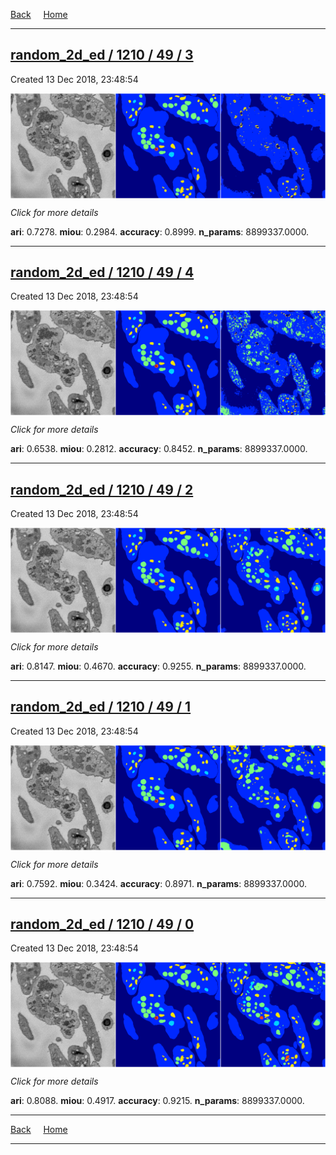 
[Back](..)&nbsp;&nbsp;&nbsp;&nbsp;&nbsp;[Home](https://leapmanlab.github.io/snapshots)

---

<div class="summary"><a href="3"><h2>random_2d_ed / 1210 / 49 / 3</h2></a><p>Created 13 Dec 2018, 23:48:54
</p><a href="3"><img src="3/media/summary.png" align="center"></a><p>
<i>Click for more details</i>
</p></div>

**ari**: 0.7278. **miou**: 0.2984. **accuracy**: 0.8999. **n_params**: 8899337.0000. 

---

<div class="summary"><a href="4"><h2>random_2d_ed / 1210 / 49 / 4</h2></a><p>Created 13 Dec 2018, 23:48:54
</p><a href="4"><img src="4/media/summary.png" align="center"></a><p>
<i>Click for more details</i>
</p></div>

**ari**: 0.6538. **miou**: 0.2812. **accuracy**: 0.8452. **n_params**: 8899337.0000. 

---

<div class="summary"><a href="2"><h2>random_2d_ed / 1210 / 49 / 2</h2></a><p>Created 13 Dec 2018, 23:48:54
</p><a href="2"><img src="2/media/summary.png" align="center"></a><p>
<i>Click for more details</i>
</p></div>

**ari**: 0.8147. **miou**: 0.4670. **accuracy**: 0.9255. **n_params**: 8899337.0000. 

---

<div class="summary"><a href="1"><h2>random_2d_ed / 1210 / 49 / 1</h2></a><p>Created 13 Dec 2018, 23:48:54
</p><a href="1"><img src="1/media/summary.png" align="center"></a><p>
<i>Click for more details</i>
</p></div>

**ari**: 0.7592. **miou**: 0.3424. **accuracy**: 0.8971. **n_params**: 8899337.0000. 

---

<div class="summary"><a href="0"><h2>random_2d_ed / 1210 / 49 / 0</h2></a><p>Created 13 Dec 2018, 23:48:54
</p><a href="0"><img src="0/media/summary.png" align="center"></a><p>
<i>Click for more details</i>
</p></div>

**ari**: 0.8088. **miou**: 0.4917. **accuracy**: 0.9215. **n_params**: 8899337.0000. 

---

[Back](..)&nbsp;&nbsp;&nbsp;&nbsp;&nbsp;[Home](https://leapmanlab.github.io/snapshots)

---